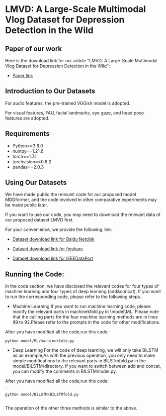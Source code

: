 # LMVD: A Large-Scale Multimodal Vlog Dataset for Depression Detection in the Wild

## Paper of our work

Here is the download link for our article "LMVD: A Large-Scale Multimodal Vlog Dataset for Depression Detection in the Wild":
- [Paper link](xxx)

## Introduction to Our Datasets
For audio features, the pre-trained VGGish model is adopted.

For visual features, FAU, facial landmarks, eye gaze, and head pose features are adopted.




## Requirements

- Python==3.8.0
- numpy==1.21.6
- torch==1.7.1
- torchvision==0.8.2
- pandas==2.0.3

## Using Our Datasets
We have made public the relevant code for our proposed model MDDformer, and the code involved in other comparative experiments may be made public later.

If you want to use our code, you may need to download the relevant data of our proposed dataset LMVD first.

For your convenience, we provide the following link:

- [Dataset download link for Baidu Netdisk](https://pan.baidu.com/s/1gviwLfbFcRSaARP5oT9yZQ?pwd=tvwa)

- [Dataset download link for figshare](https://figshare.com/articles/dataset/LMVD/25698351)

- [Dataset download link for IEEEDataPort](xxx)



## Running the Code:
In the code section, we have disclosed the relevant codes for four types of machine learning and four types of deep learning (add&concat). If you want to run the corresponding code, please refer to the following steps.

 - Machine Learning
  If you want to run machine learning code, please modify the relevant parts in machinekfold.py in \model\ML. Please note that the calling parts for the four machine learning methods are in lines 89 to 92.Please refer to the prompts in the code for other modifications.

  After you have modified all the code,run this code:

`
    python model/ML/machinekfold.py
`

 - Deep Learning
  For the code of deep learning, we will only take BiLSTM as an example,As with the previous operation, you only need to make simple modifications to the relevant parts in BILSTmfold.py in the model/BiLSTM/directory. If you want to switch between add and concat, you can modify the comments in BILSTMmodel.py.

 After you have modified all the code,run this code:

    `
    python model/BiLSTM/BILSTMfold.py
    `

  The operation of the other three methods is similar to the above.
